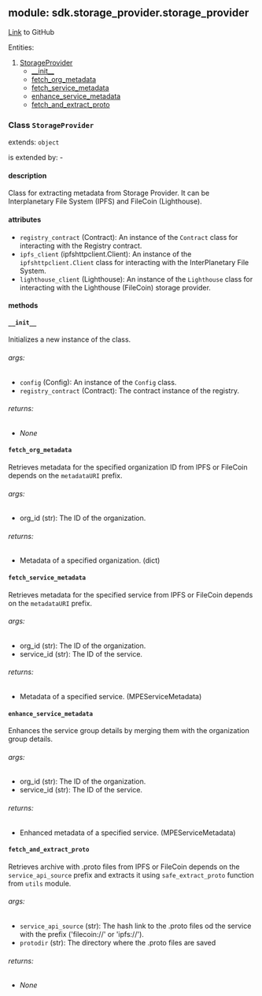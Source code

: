 ## module: sdk.storage_provider.storage_provider

[Link](https://github.com/singnet/snet-sdk-python/blob/master/snet/sdk/storage_provider/storage_provider.py) to GitHub

Entities:
1. [StorageProvider](#class-storageprovider)
   - [\_\_init\_\_](#init)
   - [fetch_org_metadata](#fetch-org-metadata)
   - [fetch_service_metadata](#fetch-service-metadata)
   - [enhance_service_metadata](#enhance-service-metadata)
   - [fetch_and_extract_proto](#fetch-and-extract-proto)

### Class `StorageProvider`

extends: `object`

is extended by: -

#### description

Class for extracting metadata from Storage Provider. It can be Interplanetary File System (IPFS) and 
FileCoin (Lighthouse).

#### attributes

- `registry_contract` (Contract): An instance of the `Contract` class for interacting with the Registry contract.
- `ipfs_client` (ipfshttpclient.Client): An instance of the `ipfshttpclient.Client` class for interacting with the 
InterPlanetary File System.
- `lighthouse_client` (Lighthouse): An instance of the `Lighthouse` class for interacting with the Lighthouse (FileCoin) storage provider.

#### methods

#### `__init__`

Initializes a new instance of the class.

###### args:

- `config` (Config): An instance of the `Config` class.
- `registry_contract` (Contract): The contract instance of the registry.

###### returns:

- _None_

#### `fetch_org_metadata`

Retrieves metadata for the specified organization ID from IPFS or FileCoin depends on the `metadataURI` prefix.

###### args:

- org_id (str): The ID of the organization.

###### returns:

- Metadata of a specified organization. (dict)

#### `fetch_service_metadata`

Retrieves metadata for the specified service from IPFS or FileCoin depends on the `metadataURI` prefix.

###### args:

- org_id (str): The ID of the organization.
- service_id (str): The ID of the service.

###### returns:

- Metadata of a specified service. (MPEServiceMetadata)

#### `enhance_service_metadata`

Enhances the service group details by merging them with the organization group details.

###### args:

- org_id (str): The ID of the organization.
- service_id (str): The ID of the service.

###### returns:

- Enhanced metadata of a specified service. (MPEServiceMetadata)

#### `fetch_and_extract_proto`

Retrieves archive with .proto files from IPFS or FileCoin depends on the `service_api_source` prefix and extracts 
it using `safe_extract_proto` function from `utils` module.

###### args:

- `service_api_source` (str): The hash link to the .proto files od the service with the prefix ('filecoin://' or 'ipfs://').
- `protodir` (str): The directory where the .proto files are saved

###### returns:

- _None_

